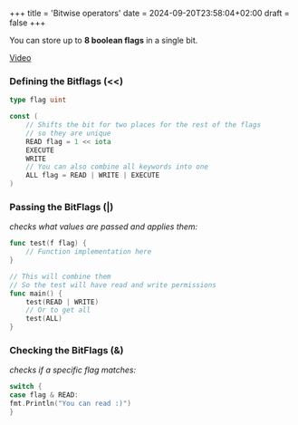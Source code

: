 +++
title = 'Bitwise operators'
date = 2024-09-20T23:58:04+02:00
draft = false
+++

You can store up to **8 boolean flags** in a single bit.

[Video](https://www.youtube.com/watch?v=igIjGxF2J-w)


### Defining the Bitflags (<<)

```go
type flag uint

const (
    // Shifts the bit for two places for the rest of the flags 
    // so they are unique 
    READ flag = 1 << iota 
    EXECUTE
    WRITE 
    // You can also combine all keywords into one 
    ALL flag = READ | WRITE | EXECUTE
)
```

### Passing the BitFlags (|)

 *checks what values are passed and applies them:*

```go
func test(f flag) {
    // Function implementation here
}

// This will combine them 
// So the test will have read and write permissions
func main() {
    test(READ | WRITE)
    // Or to get all 
    test(ALL)
}
```

### Checking the BitFlags (&)
*checks if a specific flag matches:*

```go
switch {
case flag & READ:
fmt.Println("You can read :)")
}
```


